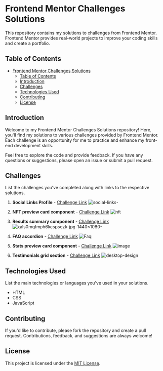 # Frontend Mentor Challenges Solutions

This repository contains my solutions to challenges from Frontend Mentor. Frontend Mentor provides real-world projects to improve your coding skills and create a portfolio.

## Table of Contents

- [Frontend Mentor Challenges Solutions](#frontend-mentor-challenges-solutions)
  - [Table of Contents](#table-of-contents)
  - [Introduction](#introduction)
  - [Challenges](#challenges)
  - [Technologies Used](#technologies-used)
  - [Contributing](#contributing)
  - [License](#license)

## Introduction

Welcome to my Frontend Mentor Challenges Solutions repository! Here, you'll find my solutions to various challenges provided by Frontend Mentor. Each challenge is an opportunity for me to practice and enhance my front-end development skills.

Feel free to explore the code and provide feedback. If you have any questions or suggestions, please open an issue or submit a pull request.

## Challenges

List the challenges you've completed along with links to the respective solutions.

1. **Social Links Profile** - [Challenge Link](https://www.frontendmentor.io/challenges/social-links-profile-UG32l9m6dQ)
  ![social-links-](https://github.com/HosamUsf/Frontend-Mentor-Challenges-Solutions/assets/57178026/1f7771cd-04df-432a-adad-781896e3febf)


2. **NFT preview card component** - [Challenge Link](https://www.frontendmentor.io/challenges/nft-preview-card-component-SbdUL_w0U)
  ![nft](https://github.com/HosamUsf/Frontend-Mentor-Challenges-Solutions/assets/57178026/2409c1b7-91aa-47f4-9659-75520a57be37)


3. **Results summary component** - [Challenge Link](https://www.frontendmentor.io/challenges/results-summary-component-CE_K6s0maV)
    ![xals0mqfmph6kcspsezk-jpg-1440×1080-](https://github.com/HosamUsf/Frontend-Mentor-Challenges-Solutions/assets/57178026/305e5e09-c049-4699-84a8-e37a87ae7e86)

 
4. **FAQ accordion** - [Challenge Link](https://www.frontendmentor.io/challenges/faq-accordion-wyfFdeBwBz)
    ![Faq](https://github.com/HosamUsf/Frontend-Mentor-Challenges-Solutions/assets/57178026/bc44f6be-bf6e-4025-be74-cb9177fcd390)

5. **Stats preview card component**  - [Challenge Link](https://www.frontendmentor.io/challenges/stats-preview-card-component-8JqbgoU62)
  ![image](https://github.com/HosamUsf/Frontend-Mentor-Challenges-Solutions/assets/57178026/22396f21-95eb-48ce-a859-f7e1d35f2d10)

6. **Testimonials grid section**  - [Challenge Link](https://www.frontendmentor.io/challenges/testimonials-grid-section-Nnw6J7Un7)
  ![desktop-design](https://github.com/HosamUsf/Frontend-Mentor-Challenges-Solutions/assets/57178026/99b3d118-5aa6-40e9-ae98-092deec54abb)



## Technologies Used

List the main technologies or languages you've used in your solutions.

- HTML
- CSS
- JavaScript



## Contributing

If you'd like to contribute, please fork the repository and create a pull request. Contributions, feedback, and suggestions are always welcome!

## License

This project is licensed under the [MIT License](LICENSE).
